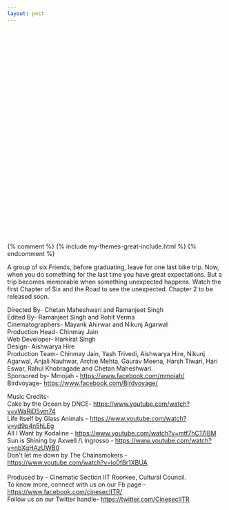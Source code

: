 ```yaml
---
layout: post
---
```


<center>
	<script src="https://fast.wistia.com/embed/medias/teomd820ez.jsonp" async></script><script src="https://fast.wistia.com/assets/external/E-v1.js" async></script><div class="wistia_embed wistia_async_teomd820ez" style="height:480px;width:720px">&nbsp;</div>
</center>

{% comment %}
{% include my-themes-great-include.html %}
{% endcomment %}

A group of six Friends, before graduating, leave for one last bike trip. Now, when you do something for the last time you have great expectations. But a trip becomes memorable when something unexpected happens. Watch the first Chapter of Six and the Road to see the unexpected. Chapter 2 to be released soon.
 
Directed By- Chetan Maheshwari and Ramanjeet Singh<br>
Edited By- Ramanjeet Singh and Rohit Verma<br>
Cinematographers- Mayank Ahirwar and Nikunj Agarwal<br>
Production Head- Chinmay Jain<br>
Web Developer- Harkirat Singh<br>
Design- Aishwarya Hire<br>
Production Team- Chinmay Jain, Yash Trivedi, Aishwarya Hire, Nikunj Agarwal, Anjali Nauhwar, Archie Mehta, Gaurav Meena, Harsh Tiwari, Hari Eswar, Rahul Khobragade and Chetan Maheshwari.
<br>
Sponsored by-
Mmojah - https://www.facebook.com/mmojah/<br>
Birdvoyage- https://www.facebook.com/Birdvoyage/<br>
 
Music Credits-<br>
Cake by the Ocean by DNCE- https://www.youtube.com/watch?v=vWaRiD5ym74<br>
Life Itself by Glass Animals - https://www.youtube.com/watch?v=yd9p4n5hLEg<br>
All I Want by Kodaline - https://www.youtube.com/watch?v=mtf7hC17IBM<br>
Sun is Shining by Axwell /\ Ingrosso - https://www.youtube.com/watch?v=nbXgHAzUWB0<br>
Don't let me down by The Chainsmokers - https://www.youtube.com/watch?v=Io0fBr1XBUA<br>
 <br>
Produced by - Cinematic Section IIT Roorkee, Cultural Council.
 <br>
To know more, connect with us on our Fb page - https://www.facebook.com/cinesecIITR/
 <br>
Follow us on our Twitter handle-  https://twitter.com/CinesecIITR
 

<div id="fb-root"></div>
<script>(function(d, s, id) {
  var js, fjs = d.getElementsByTagName(s)[0];
  if (d.getElementById(id)) return;
  js = d.createElement(s); js.id = id;
  js.src = "//connect.facebook.net/en_GB/sdk.js#xfbml=1&version=v2.9&appId=1401116493552358";
  fjs.parentNode.insertBefore(js, fjs);
}(document, 'script', 'facebook-jssdk'));</script>
<center>
<div class="fb-comments" data-href="http://cinesec.in/2017/06/09/six-And-The-Road.html" data-numposts="5"></div>
</center>